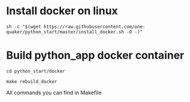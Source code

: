 # Install docker on linux
`sh -c "$(wget https://raw.githubusercontent.com/one-quaker/python_start/master/install_docker.sh -O -)"`

# Build python_app docker container
`cd python_start/docker`

`make rebuild_docker`

All commands you can find in Makefile
